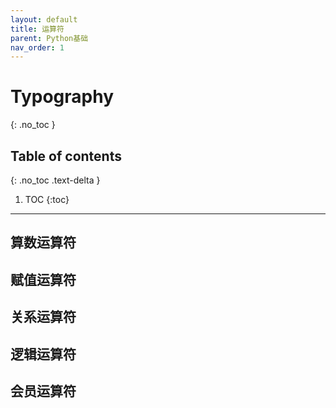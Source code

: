 ```yaml
---
layout: default
title: 运算符
parent: Python基础
nav_order: 1
---
```


# Typography
{: .no_toc }

## Table of contents
{: .no_toc .text-delta }

1. TOC
{:toc}

---

## 算数运算符

## 赋值运算符

## 关系运算符

## 逻辑运算符

## 会员运算符

